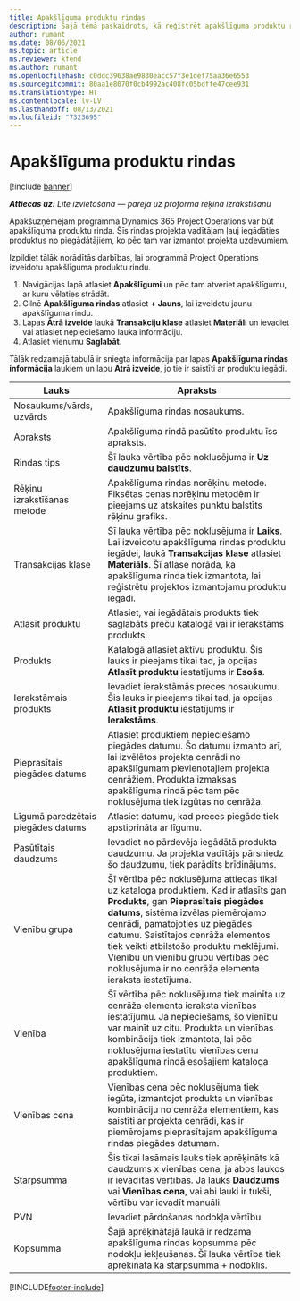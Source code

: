 ```yaml
---
title: Apakšlīguma produktu rindas
description: Šajā tēmā paskaidrots, kā reģistrēt apakšlīguma produktu rindas un izmantot dažādos laukus, lai reģistrētu produktu pirkumus no piegādātājiem.
author: rumant
ms.date: 08/06/2021
ms.topic: article
ms.reviewer: kfend
ms.author: rumant
ms.openlocfilehash: c0ddc39638ae9830eacc57f3e1def75aa36e6553
ms.sourcegitcommit: 80aa1e8070f0cb4992ac408fc05bdffe47cee931
ms.translationtype: HT
ms.contentlocale: lv-LV
ms.lasthandoff: 08/13/2021
ms.locfileid: "7323695"
---
```

# <a name="subcontract-lines-for-products"></a>Apakšlīguma produktu rindas

[!include [banner](../../includes/dataverse-preview.md)]

_**Attiecas uz:** Lite izvietošana — pāreja uz proforma rēķina izrakstīšanu_

Apakšuzņēmējam programmā Dynamics 365 Project Operations var būt apakšlīguma produktu rinda. Šīs rindas projekta vadītājam ļauj iegādāties produktus no piegādātājiem, ko pēc tam var izmantot projekta uzdevumiem.

Izpildiet tālāk norādītās darbības, lai programmā Project Operations izveidotu apakšlīguma produktu rindu.

1. Navigācijas lapā atlasiet **Apakšlīgumi** un pēc tam atveriet apakšlīgumu, ar kuru vēlaties strādāt. 
2. Cilnē **Apakšlīguma rindas** atlasiet **+ Jauns**, lai izveidotu jaunu apakšlīguma rindu.
3. Lapas **Ātrā izveide** laukā **Transakciju klase** atlasiet **Materiāli** un ievadiet vai atlasiet nepieciešamo lauka informāciju. 
4. Atlasiet vienumu **Saglabāt**.

Tālāk redzamajā tabulā ir sniegta informācija par lapas **Apakšlīguma rindas informācija** laukiem un lapu **Ātrā izveide**, jo tie ir saistīti ar produktu iegādi.

| Lauks | Apraksts |
| ----- | ----------- |
| Nosaukums/vārds, uzvārds | Apakšlīguma rindas nosaukums. |
| Apraksts | Apakšlīguma rindā pasūtīto produktu īss apraksts. |
| Rindas tips | Šī lauka vērtība pēc noklusējuma ir **Uz daudzumu balstīts**. |
| Rēķinu izrakstīšanas metode |  Apakšlīguma rindas norēķinu metode. Fiksētas cenas norēķinu metodēm ir pieejams uz atskaites punktu balstīts rēķinu grafiks. |
| Transakcijas klase | Šī lauka vērtība pēc noklusējuma ir **Laiks**. Lai izveidotu apakšlīguma rindas produktu iegādei, laukā **Transakcijas klase** atlasiet **Materiāls**. Šī atlase norāda, ka apakšlīguma rinda tiek izmantota, lai reģistrētu projektos izmantojamu produktu iegādi. |
| Atlasīt produktu | Atlasiet, vai iegādātais produkts tiek saglabāts preču katalogā vai ir ierakstāms produkts. |
| Produkts | Katalogā atlasiet aktīvu produktu. Šis lauks ir pieejams tikai tad, ja opcijas **Atlasīt produktu** iestatījums ir **Esošs**. |
| Ierakstāmais produkts | Ievadiet ierakstāmās preces nosaukumu. Šis lauks ir pieejams tikai tad, ja opcijas **Atlasīt produktu** iestatījums ir **Ierakstāms**.  |
| Pieprasītais piegādes datums | Atlasiet produktiem nepieciešamo piegādes datumu. Šo datumu izmanto arī, lai izvēlētos projekta cenrādi no apakšlīgumam pievienotajiem projekta cenrāžiem. Produkta izmaksas apakšlīguma rindā pēc tam pēc noklusējuma tiek izgūtas no cenrāža. |
| Līgumā paredzētais piegādes datums | Atlasiet datumu, kad preces piegāde tiek apstiprināta ar līgumu.  |
| Pasūtītais daudzums | Ievadiet no pārdevēja iegādātā produkta daudzumu. Ja projekta vadītājs pārsniedz šo daudzumu, tiek parādīts brīdinājums. |
| Vienību grupa | Šī vērtība pēc noklusējuma attiecas tikai uz kataloga produktiem. Kad ir atlasīts gan **Produkts**, gan **Pieprasītais piegādes datums**, sistēma izvēlas piemērojamo cenrādi, pamatojoties uz piegādes datumu. Saistītajos cenrāža elementos tiek veikti atbilstošo produktu meklējumi. Vienību un vienību grupu vērtības pēc noklusējuma ir no cenrāža elementa ieraksta iestatījuma. |
| Vienība | Šī vērtība pēc noklusējuma tiek mainīta uz cenrāža elementa ieraksta vienības iestatījumu. Ja nepieciešams, šo vienību var mainīt uz citu. Produkta un vienības kombinācija tiek izmantota, lai pēc noklusējuma iestatītu vienības cenu apakšlīguma rindā esošajiem kataloga produktiem. |
| Vienības cena | Vienības cena pēc noklusējuma tiek iegūta, izmantojot produkta un vienības kombināciju no cenrāža elementiem, kas saistīti ar projekta cenrādi, kas ir piemērojams pieprasītajam apakšlīguma rindas piegādes datumam.  |
| Starpsumma | Šis tikai lasāmais lauks tiek aprēķināts kā daudzums x vienības cena, ja abos laukos ir ievadītas vērtības. Ja lauks **Daudzums** vai **Vienības cena**, vai abi lauki ir tukši, vērtību var ievadīt manuāli.  |
| PVN | Ievadiet pārdošanas nodokļa vērtību. |
| Kopsumma | Šajā aprēķinātajā laukā ir redzama apakšlīguma rindas kopsumma pēc nodokļu iekļaušanas. Šī lauka vērtība tiek aprēķināta kā starpsumma + nodoklis. |


[!INCLUDE[footer-include](../../includes/footer-banner.md)]

